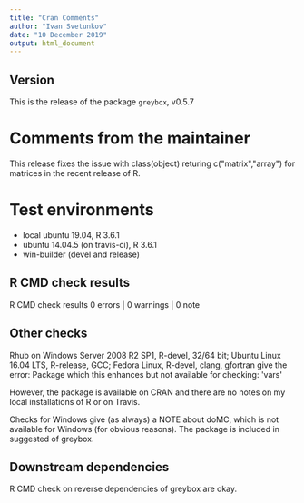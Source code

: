 ```yaml
---
title: "Cran Comments"
author: "Ivan Svetunkov"
date: "10 December 2019"
output: html_document
---
```

## Version
This is the release of the package ``greybox``, v0.5.7

# Comments from the maintainer
This release fixes the issue with class(object) returing c("matrix","array") for matrices in the recent release of R.

# Test environments
* local ubuntu 19.04, R 3.6.1
* ubuntu 14.04.5 (on travis-ci), R 3.6.1
* win-builder (devel and release)

## R CMD check results
R CMD check results
0 errors | 0 warnings | 0 note

## Other checks
Rhub on Windows Server 2008 R2 SP1, R-devel, 32/64 bit; Ubuntu Linux 16.04 LTS, R-release, GCC; Fedora Linux, R-devel, clang, gfortran give the error:
Package which this enhances but not available for checking: 'vars'

However, the package is available on CRAN and there are no notes on my local installations of R or on Travis.


Checks for Windows give (as always) a NOTE about doMC, which is not available for Windows (for obvious reasons). The package is included in suggested of greybox.

## Downstream dependencies
R CMD check on reverse dependencies of greybox are okay.
